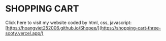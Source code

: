 # SHOPPING CART

Click here to visit my website coded by html, css, javascript: [https://hoangviet252006.github.io/Shopee/](https://shopping-cart-three-sooty.vercel.app/)
